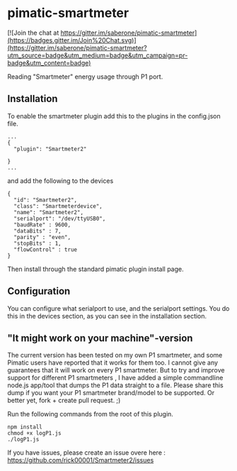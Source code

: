 pimatic-smartmeter
===============

[![Join the chat at https://gitter.im/saberone/pimatic-smartmeter](https://badges.gitter.im/Join%20Chat.svg)](https://gitter.im/saberone/pimatic-smartmeter?utm_source=badge&utm_medium=badge&utm_campaign=pr-badge&utm_content=badge)

Reading "Smartmeter" energy usage through P1 port.

Installation
------------
To enable the smartmeter plugin add this to the plugins in the config.json file.

```
...
{
  "plugin": "Smartmeter2"
  
}
...
```

and add the following to the devices

```
{
  "id": "Smartmeter2",
  "class": "Smartmeterdevice",
  "name": "Smartmeter2",
  "serialport": "/dev/ttyUSB0",
  "baudRate" : 9600,
  "dataBits" : 7,
  "parity" : "even",
  "stopBits" : 1,
  "flowControl" : true
}
```

Then install through the standard pimatic plugin install page.


Configuration
-------------
You can configure what serialport to use, and the serialport settings. You do this in the devices section, as you can see in the installation section.


"It might work on your machine"-version
---------------------------------------
The current version has been tested on my own P1 smartmeter, and some Pimatic users have reported that it works for them too.
I cannot give any guarantees that it will work on every P1 smartmeter. But to try and improve support for different P1 smartmeters
, I have added a simple commandline node.js app/tool that dumps the P1 data straight to a file. Please share this dump if you want
your P1 smartmeter brand/model to be supported. Or better yet, fork + create pull request. ;)

Run the following commands from the root of this plugin.

```
npm install
chmod +x logP1.js
./logP1.js
```

If you have issues, please create an issue overe here : https://github.com/rick00001/Smartmeter2/issues
